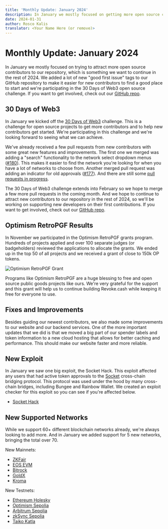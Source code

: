 ```yaml
---
title: 'Monthly Update: January 2024'
description: In January we mostly focused on getting more open source contributors. We added a lot of new "good first issue" tags to our GitHub repository and we're participating in the 30 Days of Web3 open source challenge.
date: 2024-01-31
author: Rosco Kalis
translator: <Your Name Here (or remove)>
---
```


# Monthly Update: January 2024

In January we mostly focused on trying to attract more open source contributors to our repository, which is something we want to continue in the rest of 2024. We added a lot of new "good first issue" tags to our GitHub repository to make it easier for new contributors to find a good place to start and we're participating in the 30 Days of Web3 open source challenge. If you want to get involved, check out our [GitHub repo](https://github.com/RevokeCash/revoke.cash).

## 30 Days of Web3

In January we kicked off the [30 Days of Web3](https://onchainsquad.com/onchainsquad.com/hackathons/30-days-of-web3/) challenge. This is a challenge for open source projects to get more contributors and to help new contributors get started. We're participating in this challenge and we're looking forward to seeing what we can achieve.

We've already received a few pull requests from new contributors with some great new features and improvements. The first one we merged was adding a "search" functionality to the network select dropdown menus ([#180](https://github.com/RevokeCash/revoke.cash/pull/180)). This makes it easier to find the network you're looking for when you have a lot of networks to choose from. Another merged pull request was adding an indicator for old approvals ([#177](https://github.com/RevokeCash/revoke.cash/pull/177)). And there are still some [pull requests in progress](https://github.com/RevokeCash/revoke.cash/pulls?q=is%3Apr+is%3Aopen+sort%3Aupdated-desc).

The 30 Days of Web3 challenge extends into February so we hope to merge a few more pull requests in the coming month. And we hope to continue to attract new contributors to our repository in the rest of 2024, so we'll be working on supporting new developers on their first contributions. If you want to get involved, check out our [GitHub repo](https://github.com/RevokeCash/revoke.cash).

## Optimism RetroPGF Results

In November we participated in the Optimism RetroPGF grants program. Hundreds of projects applied and over 100 separate judges (or badgeholders) reviewed the applications to allocate the grants. We ended up in the top 50 of all projects and we received a grant of close to 150k OP tokens.

![Optimism RetroPGF Grant](/assets/images/blog/2024/monthly-update-january/optimism-retropgf.jpg)

Programs like Optimism RetroPGF are a huge blessing to free and open source public goods projects like ours. We're very grateful for the support and this grant will help us to continue building Revoke.cash while keeping it free for everyone to use.

## Fixes and Improvements

Besides guiding our newest contributors, we also made some improvements to our website and our backend services. One of the more important updates that we did is that we moved a big part of our spender labels and token information to a new cloud hosting that allows for better caching and performance. This should make our website faster and more reliable.

## New Exploit

In January we saw one big exploit, the Socket Hack. This exploit affected any users that had active token approvals to the [Socket](https://socket.tech) cross-chain bridging protocol. This protocol was used under the hood by many cross-chain bridges, including Bungee and Rainbow Wallet. We created an exploit checker for this exploit so you can see if you're affected below.

- [Socket Hack](/exploits/socket)

## New Supported Networks

While we support 60+ different blockchain networks already, we're always looking to add more. And in January we added support for 5 new networks, bringing the total over 70.

New Mainnets:

- [ZKFair](/token-approval-checker/zkfair)
- [EOS EVM](/token-approval-checker/eos-evm)
- [Bitrock](/token-approval-checker/bitrock)
- [GoldX](/token-approval-checker/goldx)
- [Kroma](/token-approval-checker/kroma)

New Testnets:

- [Ethereum Holesky](/token-approval-checker/ethereum-holesky)
- [Optimism Sepolia](/token-approval-checker/optimism-sepolia)
- [Arbitrum Sepolia](/token-approval-checker/arbitrum-sepolia)
- [zkSync Sepolia](/token-approval-checker/zksync-sepolia)
- [Taiko Katla](/token-approval-checker/taiko-katla)
